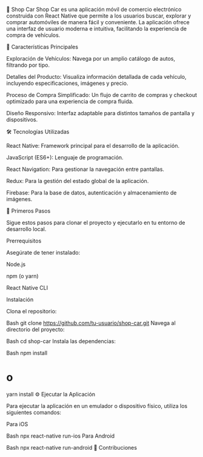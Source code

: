 🚗 Shop Car
Shop Car es una aplicación móvil de comercio electrónico construida con React Native que permite a los usuarios buscar, explorar y comprar automóviles de manera fácil y conveniente. La aplicación ofrece una interfaz de usuario moderna e intuitiva, facilitando la experiencia de compra de vehículos.

🌟 Características Principales

Exploración de Vehículos: Navega por un amplio catálogo de autos, filtrando por tipo.

Detalles del Producto: Visualiza información detallada de cada vehículo, incluyendo especificaciones, imágenes y precio.

Proceso de Compra Simplificado: Un flujo de carrito de compras y checkout optimizado para una experiencia de compra fluida.

Diseño Responsivo: Interfaz adaptable para distintos tamaños de pantalla y dispositivos.

🛠️ Tecnologías Utilizadas

React Native: Framework principal para el desarrollo de la aplicación.

JavaScript (ES6+): Lenguaje de programación.

React Navigation: Para gestionar la navegación entre pantallas.

Redux: Para la gestión del estado global de la aplicación.

Firebase: Para la base de datos, autenticación y almacenamiento de imágenes.

🚀 Primeros Pasos

Sigue estos pasos para clonar el proyecto y ejecutarlo en tu entorno de desarrollo local.

Prerrequisitos

Asegúrate de tener instalado:

Node.js

npm (o yarn)

React Native CLI

Instalación

Clona el repositorio:

Bash
git clone https://github.com/tu-usuario/shop-car.git
Navega al directorio del proyecto:

Bash
cd shop-car
Instala las dependencias:

Bash
npm install
# o
yarn install
⚙️ Ejecutar la Aplicación

Para ejecutar la aplicación en un emulador o dispositivo físico, utiliza los siguientes comandos:

Para iOS

Bash
npx react-native run-ios
Para Android

Bash
npx react-native run-android
🤝 Contribuciones
